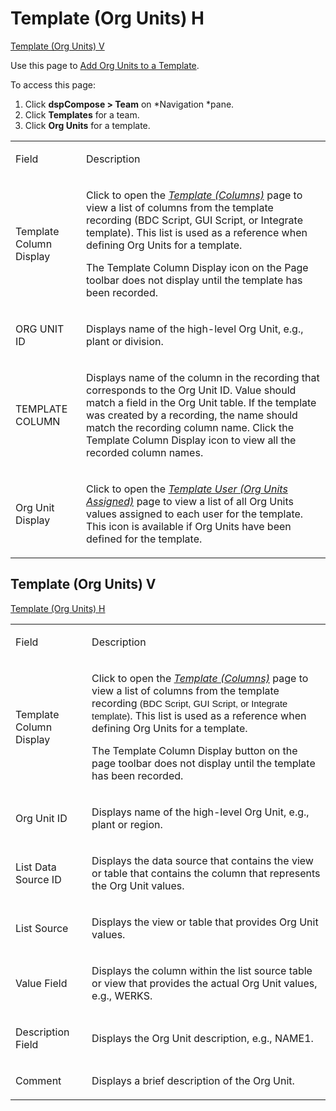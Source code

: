 # Template (Org Units) H

[Template (Org Units) V](#Template_Org_Units_V)

<div class="use">

Use this page to [Add Org Units to a
Template](../Use_Cases/Set_up_Org_Units.htm#Add_Org_Units_to_a_Template).

</div>

To access this page:

1.  Click <span style="font-weight: bold;">dspCompose \>
    Team</span> on *Navigation *pane.
2.  Click <span style="font-weight: bold;">Templates</span> for a team.
3.  Click <span style="font-weight: bold;">Org Units</span> for a
    template.

<table>
<tbody>
<tr class="odd">
<td><p>Field</p></td>
<td><p>Description</p></td>
</tr>
<tr class="even">
<td><p>Template Column Display</p></td>
<td><p>Click to open the <em><a href="Template_Columns.htm"><em>Template (Columns)</em></a></em> page to view a list of columns from the template recording (BDC Script, GUI Script, or Integrate template). This list is used as a reference when defining Org Units for a template.</p>
<p>The Template Column Display icon on the Page toolbar does not display until the template has been recorded.</p></td>
</tr>
<tr class="odd">
<td><p>ORG UNIT ID</p></td>
<td><p>Displays name of the high-level Org Unit, e.g., plant or division.</p></td>
</tr>
<tr class="even">
<td><p>TEMPLATE COLUMN</p></td>
<td><p>Displays name of the column in the recording that corresponds to the Org Unit ID. Value should match a field in the Org Unit table. If the template was created by a recording, the name should match the recording column name. Click the Template Column Display icon to view all the recorded column names.</p></td>
</tr>
<tr class="odd">
<td><p>Org Unit Display</p></td>
<td><p>Click to open the <em><a href="Template_User_Org_Units_Assigned.htm">Template User (Org Units Assigned)</a></em> page to view a list of all Org Units values assigned to each user for the template. This icon is available if Org Units have been defined for the template.</p></td>
</tr>
</tbody>
</table>

## <span id="Template_Org_Units_V"></span>Template (Org Units) V

[Template (Org Units) H](Template_Org_Units_H.htm)

<table>
<tbody>
<tr class="odd">
<td><p>Field</p></td>
<td><p>Description</p></td>
</tr>
<tr class="even">
<td><p>Template Column Display</p></td>
<td><p>Click to open the <em><a href="Template_Columns.htm"><em>Template (Columns)</em></a></em> page to view a list of columns from the template recording <span style="font-size: 11.0pt;font-family: Arial, sans-serif;">(BDC Script, GUI Script, or Integrate template)</span>. This list is used as a reference when defining Org Units for a template.</p>
<p>The Template Column Display button on the page toolbar does not display until the template has been recorded.</p></td>
</tr>
<tr class="odd">
<td><p>Org Unit ID</p></td>
<td><p>Displays name of the high-level Org Unit, e.g., plant or region.</p></td>
</tr>
<tr class="even">
<td><p>List Data Source ID</p></td>
<td><p>Displays the data source that contains the view or table that contains the column that represents the Org Unit values.</p></td>
</tr>
<tr class="odd">
<td><p>List Source</p></td>
<td><p>Displays the view or table that provides Org Unit values.  </p></td>
</tr>
<tr class="even">
<td><p>Value Field</p></td>
<td><p>Displays the column within the list source table or view that provides the actual Org Unit values, e.g., WERKS.</p></td>
</tr>
<tr class="odd">
<td><p>Description Field</p></td>
<td><p>Displays the Org Unit description, e.g., NAME1.</p></td>
</tr>
<tr class="even">
<td><p>Comment</p></td>
<td><p>Displays a brief description of the Org Unit.</p></td>
</tr>
</tbody>
</table>
